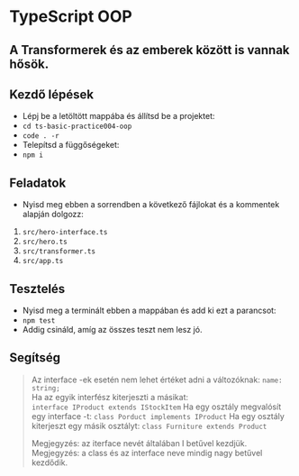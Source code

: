 # TypeScript OOP

## A Transformerek és az emberek között is vannak hősök.

## Kezdő lépések
- Lépj be a letöltött mappába és állítsd be a projektet:
- `cd ts-basic-practice004-oop`
- `code . -r`
- Telepítsd a függőségeket:
- `npm i`

## Feladatok
- Nyisd meg ebben a sorrendben a következő fájlokat és a kommentek alapján 
dolgozz:
1. `src/hero-interface.ts`
1. `src/hero.ts`
1. `src/transformer.ts`
1. `src/app.ts`

## Tesztelés
- Nyisd meg a terminált ebben a mappában és add ki ezt a parancsot:
- `npm test`
- Addig csináld, amíg az összes teszt nem lesz jó.

## Segítség
> Az interface -ek esetén nem lehet értéket adni a változóknak: 
> `name: string;`  
> Ha az egyik interfész kiterjeszti a másikat:  
> `interface IProduct extends IStockItem`
> Ha egy osztály megvalósít egy interface -t:
> `class Porduct implements IProduct`
> Ha egy osztály kiterjeszt egy másik osztályt:
> `class Furniture extends Product`
>  
> Megjegyzés: az iterface nevét általában I betűvel kezdjük.
> Megjegyzés: a class és az interface neve mindig nagy betűvel kezdődik.
